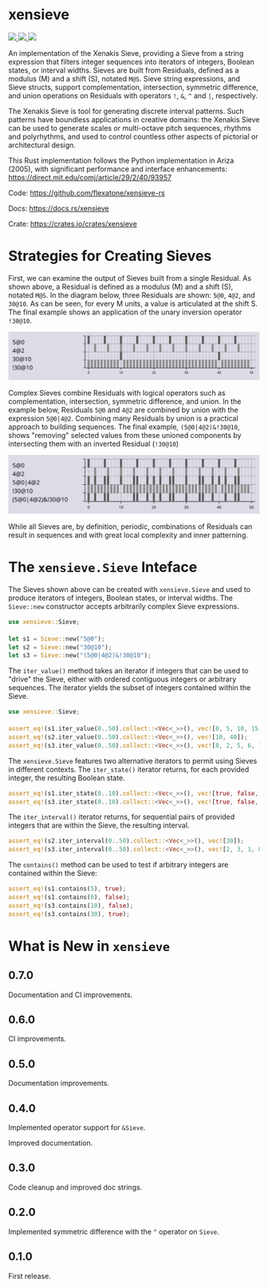 # xensieve

<a href="https://crates.io/crates/xensieve">
    <img style="display: inline!important" src="https://img.shields.io/crates/v/xensieve.svg"></img>
</a>
<a href="https://docs.rs/xensieve">
    <img style="display: inline!important" src="https://docs.rs/xensieve/badge.svg"></img>
</a>
<a href="https://github.com/flexatone/xensieve-rs/actions/workflows/ci.yml">
    <img style="display: inline!important" src="https://img.shields.io/github/actions/workflow/status/flexatone/xensieve-rs/ci.yml?branch=default&label=CI&logo=Github"></img>
</a>



An implementation of the Xenakis Sieve, providing a Sieve from a string expression that filters integer sequences into iterators of integers, Boolean states, or interval widths. Sieves are built from Residuals, defined as a modulus (M) and a shift (S), notated `M@S`. Sieve string expressions, and Sieve structs, support complementation, intersection, symmetric difference, and union operations on Residuals with operators `!`, `&`, `^` and `|`, respectively.

The Xenakis Sieve is tool for generating discrete interval patterns. Such patterns have boundless applications in creative domains: the Xenakis Sieve can be used to generate scales or multi-octave pitch sequences, rhythms and polyrhythms, and used to control countless other aspects of pictorial or architectural design.

This Rust implementation follows the Python implementation in Ariza (2005), with significant performance and interface enhancements: https://direct.mit.edu/comj/article/29/2/40/93957

Code: https://github.com/flexatone/xensieve-rs

Docs: https://docs.rs/xensieve

Crate: https://crates.io/crates/xensieve


# Strategies for Creating Sieves

First, we can examine the output of Sieves built from a single Residual. As shown above, a Residual is defined as a modulus (M) and a shift (S), notated `M@S`. In the diagram below, three Residuals are shown: `5@0`, `4@2`, and `30@10`. As can be seen, for every M units, a value is articulated at the shift S. The final example shows an application of the unary inversion operator `!30@10`.

![Residual diagram](https://raw.githubusercontent.com/flexatone/xensieve-sandbox/default/images/residual-a.svg)

Complex Sieves combine Residuals with logical operators such as complementation, intersection, symmetric difference, and union. In the example below, Residuals `5@0` and `4@2` are combined by union with the expression `5@0|4@2`. Combining many Residuals by union is a practical approach to building sequences. The final example, `(5@0|4@2)&!30@10`, shows "removing" selected values from these unioned components by intersecting them with an inverted Residual (`!30@10`)

![Sieve diagram](https://raw.githubusercontent.com/flexatone/xensieve-sandbox/default/images/sieve-a.svg)

While all Sieves are, by definition, periodic, combinations of Residuals can result in sequences and with great local complexity and inner patterning.


# The `xensieve.Sieve` Inteface

The Sieves shown above can be created with `xensieve.Sieve` and used to produce iterators of integers, Boolean states, or interval widths. The `Sieve::new` constructor accepts arbitrarily complex Sieve expressions.

```rust
use xensieve::Sieve;

let s1 = Sieve::new("5@0");
let s2 = Sieve::new("30@10");
let s3 = Sieve::new("(5@0|4@2)&!30@10");
```

The `iter_value()` method takes an iterator if integers that can be used to "drive" the Sieve, either with ordered contiguous integers or arbitrary sequences. The iterator yields the subset of integers contained within the Sieve.

```rust
use xensieve::Sieve;

assert_eq!(s1.iter_value(0..50).collect::<Vec<_>>(), vec![0, 5, 10, 15, 20, 25, 30, 35, 40, 45]);
assert_eq!(s2.iter_value(0..50).collect::<Vec<_>>(), vec![10, 40]);
assert_eq!(s3.iter_value(0..50).collect::<Vec<_>>(), vec![0, 2, 5, 6, 14, 15, 18, 20, 22, 25, 26, 30, 34, 35, 38, 42, 45, 46]);
```

The `xensieve.Sieve` features two alternative iterators to permit using Sieves in different contexts. The `iter_state()` iterator returns, for each provided integer, the resulting Boolean state.

```rust
assert_eq!(s1.iter_state(0..10).collect::<Vec<_>>(), vec![true, false, false, false, false, true, false, false, false, false]);
assert_eq!(s3.iter_state(0..10).collect::<Vec<_>>(), vec![true, false, true, false, false, true, true, false, false, false]);
```

The `iter_interval()` iterator returns, for sequential pairs of provided integers that are within the Sieve, the resulting interval.

```rust
assert_eq!(s2.iter_interval(0..50).collect::<Vec<_>>(), vec![30]);
assert_eq!(s3.iter_interval(0..50).collect::<Vec<_>>(), vec![2, 3, 1, 8, 1, 3, 2, 2, 3, 1, 4, 4, 1, 3, 4, 3, 1]);
```

The `contains()` method can be used to test if arbitrary integers are contained within the Sieve:

```rust
assert_eq!(s1.contains(5), true);
assert_eq!(s1.contains(6), false);
assert_eq!(s3.contains(10), false);
assert_eq!(s3.contains(30), true);
```


# What is New in `xensieve`

## 0.7.0

Documentation and CI improvements.

## 0.6.0

CI improvements.

## 0.5.0

Documentation improvements.

## 0.4.0

Implemented operator support for `&Sieve`.

Improved documentation.

## 0.3.0

Code cleanup and improved doc strings.

## 0.2.0

Implemented symmetric difference with the `^` operator on `Sieve`.

## 0.1.0

First release.
